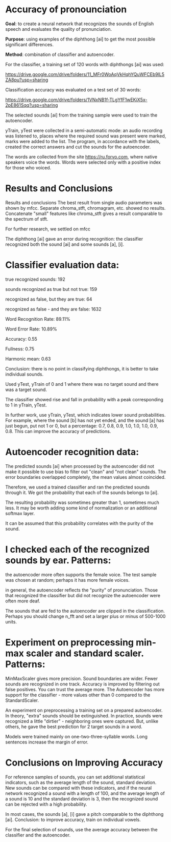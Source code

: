 # Accuracy of pronounciation

**Goal**: to create a neural network that recognizes the sounds of English speech and evaluates the quality of pronunciation.

**Purpose**: using examples of the diphthong [ai] to get the most possible significant differences.

**Method**: combination of classifier and autoencoder.

For the classifier, a training set of 120 words with diphthongs [ai] was used:

https://drive.google.com/drive/folders/11_MFr0WoAqVkHqhYQuWFCEb9lL5ZA8pu?usp=sharing

Classification accuracy was evaluated on a test set of 30 words:

https://drive.google.com/drive/folders/1VNxNB1f-TLgYfF1wEKiX5x-2pE861Sqq?usp=sharing

The selected sounds [ai] from the training sample were used to train the autoencoder.

yTrain, yTest were collected in a semi-automatic mode: an audio recording was listened to, places where the required sound was present were marked, marks were added to the list. The program, in accordance with the labels, created the correct answers and cut the sounds for the autoencoder.

The words are collected from the site https://ru.forvo.com, where native speakers voice the words. Words were selected only with a positive index for those who voiced.

# Results and Conclusions

Results and conclusions
The best result from single audio parameters was shown by mfcc. Separate chroma_stft, chromagram, etc. showed no results. Concatenate "small" features like chroma_stft gives a result comparable to the spectrum of stft.

For further research, we settled on mfcc

The diphthong [ai] gave an error during recognition: the classifier recognized both the sound [ai] and some sounds [a], [i].

# Classifier evaluation data:
true recognized sounds: 192

sounds recognized as true but not true: 159

recognized as false, but they are true: 64

recognized as false - and they are false: 1632

Word Recognition Rate: 89.11%

Word Error Rate: 10.89%

Accuracy: 0.55

Fullness: 0.75

Harmonic mean: 0.63

Conclusion: there is no point in classifying diphthongs, it is better to take individual sounds.

Used yTest, yTrain of 0 and 1 where there was no target sound and there was a target sound.

The classifier showed rise and fall in probability with a peak corresponding to 1 in yTrain, yTest.

In further work, use yTrain, yTest, which indicates lower sound probabilities. For example, where the sound [b] has not yet ended, and the sound [a] has just begun, put not 1 or 0, but a percentage: 0.7, 0.8, 0.9, 1.0, 1.0, 1.0, 0.9, 0.8. This can improve the accuracy of predictions.

# Autoencoder recognition data:
The predicted sounds [ai] when processed by the autoencoder did not make it possible to use bias to filter out "clean" and "not clean" sounds. The error boundaries overlapped completely, the mean values almost coincided.

Therefore, we used a trained classifier and ran the predicted sounds through it. We got the probability that each of the sounds belongs to [ai].

The resulting probability was sometimes greater than 1, sometimes much less. It may be worth adding some kind of normalization or an additional softmax layer.

It can be assumed that this probability correlates with the purity of the sound.

# I checked each of the recognized sounds by ear. Patterns:
the autoencoder more often supports the female voice. The test sample was chosen at random; perhaps it has more female voices.

in general, the autoencoder reflects the "purity" of pronunciation. Those that recognized the classifier but did not recognize the autoencoder were often more deaf.

The sounds that are fed to the autoencoder are clipped in the classification. Perhaps you should change n_fft and set a larger plus or minus of 500-1000 units.

# Experiment on preprocessing min-max scaler and standard scaler. Patterns:
MinMaxScaler gives more precision. Sound boundaries are wider. Fewer sounds are recognized in one track. Accuracy is improved by filtering out false positives. You can trust the average more. The Autoencoder has more support for the classifier - more values ​​other than 0 compared to the StandardScaler.

An experiment on preprocessing a training set on a prepared autoencoder.
In theory, "extra" sounds should be extinguished. In practice, sounds were recognized a little "dirtier" - neighboring ones were captured. But, unlike others, he gave the best prediction for 2 target sounds in a word.

Models were trained mainly on one-two-three-syllable words. Long sentences increase the margin of error.

# Conclusions on Improving Accuracy
For reference samples of sounds, you can set additional statistical indicators, such as the average length of the sound, standard deviation. New sounds can be compared with these indicators, and if the neural network recognized a sound with a length of 100, and the average length of a sound is 10 and the standard deviation is 3, then the recognized sound can be rejected with a high probability.

In most cases, the sounds [a], [i] gave a pitch comparable to the diphthong [ai]. Conclusion: to improve accuracy, train on individual vowels.

For the final selection of sounds, use the average accuracy between the classifier and the autoencoder.

